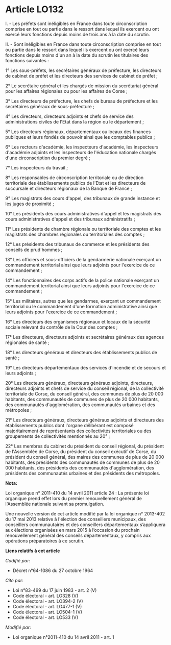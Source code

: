 # Article LO132

I. - Les préfets sont inéligibles en France dans toute circonscription comprise en tout ou partie dans le ressort dans lequel
ils exercent ou ont exercé leurs fonctions depuis moins de trois ans à la date du scrutin. 

II. - Sont inéligibles en France dans toute circonscription comprise en tout ou partie dans le ressort dans lequel ils
exercent ou ont exercé leurs fonctions depuis moins d'un an à la date du scrutin les titulaires des fonctions suivantes : 

1° Les sous-préfets, les secrétaires généraux de préfecture, les directeurs de cabinet de préfet et les directeurs des
services de cabinet de préfet ; 

2° Le secrétaire général et les chargés de mission du secrétariat général pour les affaires régionales ou pour les affaires
de Corse ; 

3° Les directeurs de préfecture, les chefs de bureau de préfecture et les secrétaires généraux de sous-préfecture ; 

4° Les directeurs, directeurs adjoints et chefs de service des administrations civiles de l'Etat dans la région ou le
département ; 

5° Les directeurs régionaux, départementaux ou locaux des finances publiques et leurs fondés de pouvoir ainsi que les
comptables publics ; 

6° Les recteurs d'académie, les inspecteurs d'académie, les inspecteurs d'académie adjoints et les inspecteurs de l'éducation
nationale chargés d'une circonscription du premier degré ; 

7° Les inspecteurs du travail ; 

8° Les responsables de circonscription territoriale ou de direction territoriale des établissements publics de l'Etat et les
directeurs de succursale et directeurs régionaux de la Banque de France ; 

9° Les magistrats des cours d'appel, des tribunaux de grande instance et les juges de proximité ; 

10° Les présidents des cours administratives d'appel et les magistrats des cours administratives d'appel et des tribunaux
administratifs ; 

11° Les présidents de chambre régionale ou territoriale des comptes et les magistrats des chambres régionales ou
territoriales des comptes ; 

12° Les présidents des tribunaux de commerce et les présidents des conseils de prud'hommes ; 

13° Les officiers et sous-officiers de la gendarmerie nationale exerçant un commandement territorial ainsi que leurs adjoints
pour l'exercice de ce commandement ; 

14° Les fonctionnaires des corps actifs de la police nationale exerçant un commandement territorial ainsi que leurs adjoints
pour l'exercice de ce commandement ; 

15° Les militaires, autres que les gendarmes, exerçant un commandement territorial ou le commandement d'une formation
administrative ainsi que leurs adjoints pour l'exercice de ce commandement ; 

16° Les directeurs des organismes régionaux et locaux de la sécurité sociale relevant du contrôle de la Cour des comptes ; 

17° Les directeurs, directeurs adjoints et secrétaires généraux des agences régionales de santé ; 

18° Les directeurs généraux et directeurs des établissements publics de santé ; 

19° Les directeurs départementaux des services d'incendie et de secours et leurs adjoints ; 

20° Les directeurs généraux, directeurs généraux adjoints, directeurs, directeurs adjoints et chefs de service du conseil
régional, de la collectivité territoriale de Corse, du conseil général, des communes de plus de 20 000 habitants, des
communautés de communes de plus de 20 000 habitants, des communautés d'agglomération, des communautés urbaines et des
métropoles ; 

21° Les directeurs généraux, directeurs généraux adjoints et directeurs des établissements publics dont l'organe délibérant
est composé majoritairement de représentants des collectivités territoriales ou des groupements de collectivités mentionnés
au 20° ; 

22° Les membres du cabinet du président du conseil régional, du président de l'Assemblée de Corse, du président du conseil
exécutif de Corse, du président du conseil général, des maires des communes de plus de 20 000 habitants, des présidents des
communautés de communes de plus de 20 000 habitants, des présidents des communautés d'agglomération, des présidents des
communautés urbaines et des présidents des métropoles.

**Nota:**

Loi organique n° 2011-410 du 14 avril 2011 article 24 : La présente loi organique prend effet lors du premier renouvellement
général de l'Assemblée nationale suivant sa promulgation.

Une nouvelle version de cet article modifié par la loi organique n° 2013-402 du 17 mai 2013 relative à l'élection des
conseillers municipaux, des conseillers communautaires et des conseillers départementaux s’appliquera aux élections
organisées en mars 2015 à l’occasion du prochain renouvellement général des conseils départementaux, y compris aux opérations
préparatoires à ce scrutin.

**Liens relatifs à cet article**

_Codifié par_:

  - Décret n°64-1086 du 27 octobre 1964

_Cité par_:

  - Loi n°83-499 du 17 juin 1983 - art. 2 (V)
  - Code électoral - art. LO328 (V)
  - Code électoral - art. LO394-2 (V)
  - Code électoral - art. LO477-1 (V)
  - Code électoral - art. LO504-1 (V)
  - Code électoral - art. LO533 (V)

_Modifié par_:

  - Loi organique n°2011-410 du 14 avril 2011 - art. 1

